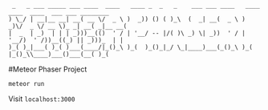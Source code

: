      _   _ ___ _____ ___ ____  ____   ____ _  _   _    ___ ___ ____   ____  ____  ____  ___ ___ ________
    ) \_/ | __|__ __| __( __ \/  _ \ )  _)) () ( )_\  (  _| __(  _ \ )  _)\/  _ \/ __ \)_ _| __( _|__ __(
    |  _  | _)  | | | _)))__(()  ' / | '__/ -- |/( )\ _) \| _))  ' / | '__/)  ' /))__((_) || _)))_  | |
    )_( )_|___( )_( )___(____/|_()_\ )_(  )_()_|_/ \_|____)___(_()_\ )_(   |_()_\\____)___()___(__( )_(

#Meteor Phaser Project
```
meteor run
```

Visit `localhost:3000`
